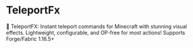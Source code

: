 # TeleportFx
🔮 TeleportFX: Instant teleport commands for Minecraft with stunning visual effects. Lightweight, configurable, and OP-free for most actions! Supports Forge/Fabric 1.16.5+
